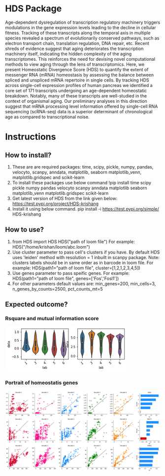 # HDS Package

Age-dependent dysregulation of transcription regulatory machinery triggers modulations in the gene expression levels leading to the decline in cellular fitness. Tracking of these transcripts along the temporal axis in multiple species revealed a spectrum of evolutionarily conserved pathways, such as electron transport chain, translation regulation, DNA repair, etc. Recent shreds of evidence suggest that aging deteriorates the transcription machinery itself, indicating the hidden complexity of the aging transcriptomes. This reinforces the need for devising novel computational methods to view aging through the lens of transcriptomics. Here, we present Homeostatic Divergence Score (HDS) to quantify the extent of messenger RNA (mRNA) homeostasis by assessing the balance between spliced and unspliced mRNA repertoire in single cells. By tracking HDS across single-cell expression profiles of human pancreas we identified a core set of 171 transcripts undergoing an age-dependent homeostatic breakdown. Notably, many of these transcripts are well-studied in the context of organismal aging. Our preliminary analyses in this direction suggest that mRNA processing level information offered by single-cell RNA sequencing (scRNA-seq) data is a superior determinant of chronological age as compared to transcriptional noise.

# Instructions

## How to install?
1. These are are required packages: 
	time, scipy, pickle, numpy, pandas, velocyto, scanpy, anndata, matplotlib, seaborn matplotlib_venn, 		matplotlib.gridspec and scikit-learn
2. To install these packages use below command
	!pip install time scipy pickle numpy pandas velocyto scanpy anndata matplotlib seaborn matplotlib_venn 		matplotlib.gridspec scikit-learn
3. Get latest version of HDS from the link given below:
	https://test.pypi.org/project/HDS-krishang
4. Install it using below command.
	pip install -i https://test.pypi.org/simple/ HDS-krishang

## How to use?
1. from HDS import HDS
   HDS("path of loom file") 
   For example: HDS("/home/krishan/loom/abc.loom")
2. Use cluster parameter to pass cell's clusters if you have. By default  HDS uses 'leiden' method with resolution = 	1 inbuilt in scanpy package. Note: clusters labels should be in same order as in barcode in loom file.
   For example:
   HDS(path1="path of loom file", cluster=[1,2,1,2,3,4,5])
3. Use genes parameter to pass speific genes.
   For example:
   HDS(path1="path of loom file", genes=['Fos','Fosl1'])
4. For other parameters default values are:
   min_genes=200, min_cells=3, n_genes_by_counts=2500, pct_counts_mt=5
   
## Expected outcome?
### Rsquare and mutual information score
![Rsquare and mutual information score](https://github.com/krishan57gupta/HDS/blob/main/images/violin_plot.png?raw=true)
### Portrait of homeostatis genes
![portrait of rhomeostatis genes](https://github.com/krishan57gupta/HDS/blob/main/images/HDS.png?raw=true)



